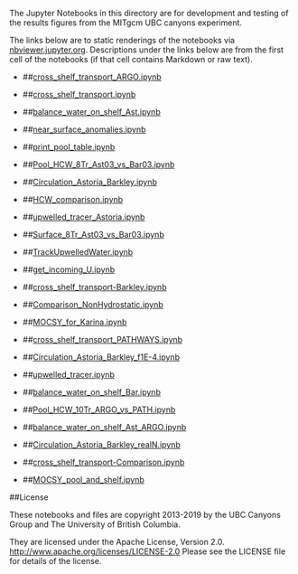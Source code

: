 The Jupyter Notebooks in this directory are for development and testing of
the results figures from the MITgcm UBC canyons experiment.

The links below are to static renderings of the notebooks via
[nbviewer.jupyter.org](http://nbviewer.jupyter.org/).
Descriptions under the links below are from the first cell of the notebooks
(if that cell contains Markdown or raw text).

* ##[cross_shelf_transport_ARGO.ipynb](http://nbviewer.jupyter.org/urls/bitbucket.org/canyonsubc/outputanalysisnotebooks/raw/tip/forPaper2/cross_shelf_transport_ARGO.ipynb)  
    
* ##[cross_shelf_transport.ipynb](http://nbviewer.jupyter.org/urls/bitbucket.org/canyonsubc/outputanalysisnotebooks/raw/tip/forPaper2/cross_shelf_transport.ipynb)  
    
* ##[balance_water_on_shelf_Ast.ipynb](http://nbviewer.jupyter.org/urls/bitbucket.org/canyonsubc/outputanalysisnotebooks/raw/tip/forPaper2/balance_water_on_shelf_Ast.ipynb)  
    
* ##[near_surface_anomalies.ipynb](http://nbviewer.jupyter.org/urls/bitbucket.org/canyonsubc/outputanalysisnotebooks/raw/tip/forPaper2/near_surface_anomalies.ipynb)  
    
* ##[print_pool_table.ipynb](http://nbviewer.jupyter.org/urls/bitbucket.org/canyonsubc/outputanalysisnotebooks/raw/tip/forPaper2/print_pool_table.ipynb)  
    
* ##[Pool_HCW_8Tr_Ast03_vs_Bar03.ipynb](http://nbviewer.jupyter.org/urls/bitbucket.org/canyonsubc/outputanalysisnotebooks/raw/tip/forPaper2/Pool_HCW_8Tr_Ast03_vs_Bar03.ipynb)  
    
* ##[Circulation_Astoria_Barkley.ipynb](http://nbviewer.jupyter.org/urls/bitbucket.org/canyonsubc/outputanalysisnotebooks/raw/tip/forPaper2/Circulation_Astoria_Barkley.ipynb)  
    
* ##[HCW_comparison.ipynb](http://nbviewer.jupyter.org/urls/bitbucket.org/canyonsubc/outputanalysisnotebooks/raw/tip/forPaper2/HCW_comparison.ipynb)  
    
* ##[upwelled_tracer_Astoria.ipynb](http://nbviewer.jupyter.org/urls/bitbucket.org/canyonsubc/outputanalysisnotebooks/raw/tip/forPaper2/upwelled_tracer_Astoria.ipynb)  
    
* ##[Surface_8Tr_Ast03_vs_Bar03.ipynb](http://nbviewer.jupyter.org/urls/bitbucket.org/canyonsubc/outputanalysisnotebooks/raw/tip/forPaper2/Surface_8Tr_Ast03_vs_Bar03.ipynb)  
    
* ##[TrackUpwelledWater.ipynb](http://nbviewer.jupyter.org/urls/bitbucket.org/canyonsubc/outputanalysisnotebooks/raw/tip/forPaper2/TrackUpwelledWater.ipynb)  
    
* ##[get_incoming_U.ipynb](http://nbviewer.jupyter.org/urls/bitbucket.org/canyonsubc/outputanalysisnotebooks/raw/tip/forPaper2/get_incoming_U.ipynb)  
    
* ##[cross_shelf_transport-Barkley.ipynb](http://nbviewer.jupyter.org/urls/bitbucket.org/canyonsubc/outputanalysisnotebooks/raw/tip/forPaper2/cross_shelf_transport-Barkley.ipynb)  
    
* ##[Comparison_NonHydrostatic.ipynb](http://nbviewer.jupyter.org/urls/bitbucket.org/canyonsubc/outputanalysisnotebooks/raw/tip/forPaper2/Comparison_NonHydrostatic.ipynb)  
    
* ##[MOCSY_for_Karina.ipynb](http://nbviewer.jupyter.org/urls/bitbucket.org/canyonsubc/outputanalysisnotebooks/raw/tip/forPaper2/MOCSY_for_Karina.ipynb)  
    
* ##[cross_shelf_transport_PATHWAYS.ipynb](http://nbviewer.jupyter.org/urls/bitbucket.org/canyonsubc/outputanalysisnotebooks/raw/tip/forPaper2/cross_shelf_transport_PATHWAYS.ipynb)  
    
* ##[Circulation_Astoria_Barkley_f1E-4.ipynb](http://nbviewer.jupyter.org/urls/bitbucket.org/canyonsubc/outputanalysisnotebooks/raw/tip/forPaper2/Circulation_Astoria_Barkley_f1E-4.ipynb)  
    
* ##[upwelled_tracer.ipynb](http://nbviewer.jupyter.org/urls/bitbucket.org/canyonsubc/outputanalysisnotebooks/raw/tip/forPaper2/upwelled_tracer.ipynb)  
    
* ##[balance_water_on_shelf_Bar.ipynb](http://nbviewer.jupyter.org/urls/bitbucket.org/canyonsubc/outputanalysisnotebooks/raw/tip/forPaper2/balance_water_on_shelf_Bar.ipynb)  
    
* ##[Pool_HCW_10Tr_ARGO_vs_PATH.ipynb](http://nbviewer.jupyter.org/urls/bitbucket.org/canyonsubc/outputanalysisnotebooks/raw/tip/forPaper2/Pool_HCW_10Tr_ARGO_vs_PATH.ipynb)  
    
* ##[balance_water_on_shelf_Ast_ARGO.ipynb](http://nbviewer.jupyter.org/urls/bitbucket.org/canyonsubc/outputanalysisnotebooks/raw/tip/forPaper2/balance_water_on_shelf_Ast_ARGO.ipynb)  
    
* ##[Circulation_Astoria_Barkley_realN.ipynb](http://nbviewer.jupyter.org/urls/bitbucket.org/canyonsubc/outputanalysisnotebooks/raw/tip/forPaper2/Circulation_Astoria_Barkley_realN.ipynb)  
    
* ##[cross_shelf_transport-Comparison.ipynb](http://nbviewer.jupyter.org/urls/bitbucket.org/canyonsubc/outputanalysisnotebooks/raw/tip/forPaper2/cross_shelf_transport-Comparison.ipynb)  
    
* ##[MOCSY_pool_and_shelf.ipynb](http://nbviewer.jupyter.org/urls/bitbucket.org/canyonsubc/outputanalysisnotebooks/raw/tip/forPaper2/MOCSY_pool_and_shelf.ipynb)  
    

##License

These notebooks and files are copyright 2013-2019
by the UBC Canyons Group and The University of British Columbia.

They are licensed under the Apache License, Version 2.0.
http://www.apache.org/licenses/LICENSE-2.0
Please see the LICENSE file for details of the license.

